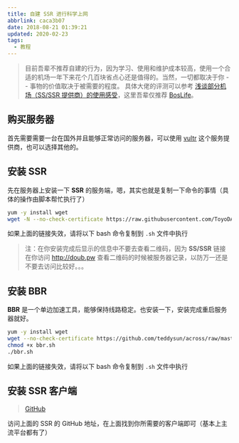 ```yaml
---
title: 自建 SSR 进行科学上网
abbrlink: caca3b07
date: 2018-08-21 01:39:21
updated: 2020-02-23
tags:
  - 教程
---
```


> 目前吾辈不推荐自建的行为，因为学习、使用和维护成本较高，使用一个合适的机场一年下来花个几百块省点心还是值得的。当然，一切都取决于你 -- 事物的价值取决于被需要的程度。
> 具体大佬的评测可以参考 [浅谈部分机场（SS/SSR 提供商）的使用感受](https://www.notion.so/rxliuli/SS-SSR-DuyaoSS-c36372860f91499b87b1633007e28edd)，这里吾辈仅推荐 [BosLife](https://boslife.biz/aff.php?aff=2114)。

## 购买服务器

首先需要需要一台在国外并且能够正常访问的服务器，可以使用 [vultr](https://www.vultr.com/?ref=7239719) 这个服务提供商，也可以选择其他的。

## 安装 SSR

先在服务器上安装一下 **SSR** 的服务端，嗯，其实也就是复制一下命令的事情（具体的操作由脚本帮忙执行了）

```bash
yum -y install wget
wget -N --no-check-certificate https://raw.githubusercontent.com/ToyoDAdoubi/doubi/master/ssr.sh && chmod +x ssr.sh && bash ssr.sh
```

如果上面的链接失效，请将以下 bash 命令复制到 `.sh` 文件中执行

> 注：在你安装完成后显示的信息中不要去查看二维码，因为 **SS/SSR** 链接在你访问 <http://doub.pw> 查看二维码的时候被服务器记录，以防万一还是不要去访问比较好。。。

## 安装 BBR

**BBR** 是一个单边加速工具，能够保持线路稳定。也安装一下，安装完成重启服务器就好。

```bash
yum -y install wget
wget --no-check-certificate https://github.com/teddysun/across/raw/master/bbr.sh
chmod +x bbr.sh
./bbr.sh
```

如果上面的链接失效，请将以下 bash 命令复制到 `.sh` 文件中执行

## 安装 SSR 客户端

> [GitHub](https://github.com/shadowsocksrr)

访问上面的 SSR 的 GitHub 地址，在上面找到你所需要的客户端即可（基本上主流平台都有了）
